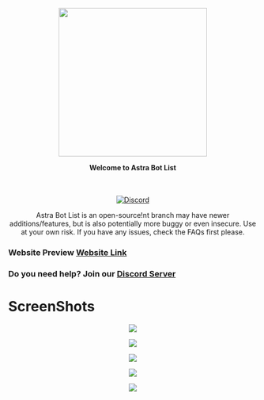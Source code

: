 <p align="center">
  <img src="https://media.discordapp.net/attachments/846824301676068874/847413435129135124/logo.png" width="300">
</p>

<p align="center">
  <b>Welcome to Astra Bot List</b>
</p>

<p align="center">
    <br/><br/>
    <a href="https://discord.gg/sQQFSnQhdt" target="_blank">
        <img src="https://img.shields.io/discord/793149744847257600?label=SUPPORT%20SERVER&style=for-the-badge" alt="Discord" />
    </a>
</p>

<p align="center">
  Astra Bot List is an open-source!nt branch may have newer additions/features, but is also potentially more buggy or even insecure. Use at your own risk. If you have any issues, check the FAQs first please.
</p>

### Website Preview [Website Link](https://astrabots.xyz/)
### Do you need help? Join our [Discord Server](https://astrabots.xyz/join)

# ScreenShots
<p align="center">
  <img src="https://user-images.githubusercontent.com/39243722/120173269-8a436200-c20c-11eb-84cc-18115a4be76c.png">
</p>
<p align="center">
  <img src="https://user-images.githubusercontent.com/39243722/120173403-acd57b00-c20c-11eb-8b2e-e5e3b09dcc69.png">
</p>
<p align="center">
  <img src="https://user-images.githubusercontent.com/39243722/120173517-c5459580-c20c-11eb-96e3-2683d73c456f.png">
</p>
<p align="center">
  <img src="https://user-images.githubusercontent.com/39243722/119623679-191d3c80-be11-11eb-9191-5f8bbd8d7bbc.png">
</p>
<p align="center">
  <img src="https://user-images.githubusercontent.com/39243722/119623756-29cdb280-be11-11eb-8bd0-d5e56a588c68.png">
</p>